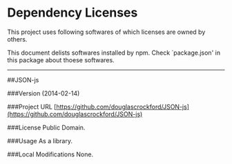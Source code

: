 # Dependency Licenses

This project uses following softwares of which licenses are owned by others.

This document delists softwares installed by npm.
Check `package.json' in this package about thoese softwares.

---
##JSON-js

###Version
(2014-02-14)

###Project URL
[https://github.com/douglascrockford/JSON-js](https://github.com/douglascrockford/JSON-js)

###License
Public Domain.

###Usage
As a library.

###Local Modifications
None.

